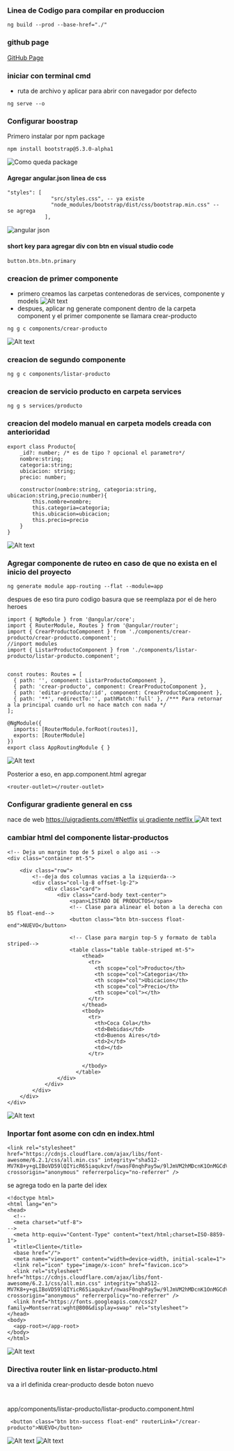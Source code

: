 ### Linea de Codigo para compilar en produccion
```ng build --prod --base-href="./"```
### github page
<a href="https://pabvelas01.github.io/MEAN2/">GitHub Page</a>

### iniciar con terminal cmd
* ruta de archivo y aplicar para abrir con navegador por defecto
```
ng serve --o
```

### Configurar boostrap
Primero instalar por npm package 
```
npm install bootstrap@5.3.0-alpha1
```
![Como queda package](images%20md/1%20npm%20install%20boostrap.jpg)

#### Agregar angular.json linea de css
```
"styles": [
              "src/styles.css", -- ya existe 
              "node_modules/bootstrap/dist/css/bootstrap.min.css" -- se agrega
            ],
```
![angular json](images%20md/2%20angugalr.json.jpg)

#### short key para agregar div con btn en visual studio code
```
button.btn.btn.primary
```

### creacion de primer componente
 * primero creamos las carpetas contenedoras de services, componente y models
 ![Alt text](images%20md/3%20carpetas%20contenedoras.jpg)
* despues, aplicar ng generate component dentro de la carpeta component y el primer componente se llamara crear-producto
```
ng g c components/crear-producto
```
![Alt text](images%20md/4%20primer%20componente.jpg)

### creacion de segundo componente 
```
ng g c components/listar-producto
```

### creacion de servicio producto en carpeta services
```
ng g s services/producto
```

### creacion del modelo manual en carpeta models creada con anterioridad
```
export class Producto{
    _id?: number; /* es de tipo ? opcional el parametro*/
    nombre:string;
    categoria:string;
    ubicacion: string;
    precio: number;

    constructor(nombre:string, categoria:string, ubicacion:string,precio:number){
        this.nombre=nombre;
        this.categoria=categoria;
        this.ubicacion=ubicacion;
        this.precio=precio
    }
}
```
![Alt text](images%20md/5%20agrega%20primer%20modelo.jpg)

### Agregar componente de ruteo en caso de que no exista en el inicio del proyecto

```
ng generate module app-routing --flat --module=app
```

despues de eso tira puro codigo basura que se reemplaza por el de hero heroes
```
import { NgModule } from '@angular/core';
import { RouterModule, Routes } from '@angular/router';
import { CrearProductoComponent } from './components/crear-producto/crear-producto.component';
//inport modules
import { ListarProductoComponent } from './components/listar-producto/listar-producto.component';


const routes: Routes = [
  { path: '', component: ListarProductoComponent },
  { path: 'crear-producto', component: CrearProductoComponent },
  { path: 'editar-producto/:id', component: CrearProductoComponent },
  { path: '**', redirectTo:'', pathMatch:'full' }, /*** Para retornar a la principal cuando url no hace match con nada */
];

@NgModule({
  imports: [RouterModule.forRoot(routes)],
  exports: [RouterModule]
})
export class AppRoutingModule { }

```
![Alt text](images%20md/6%20routing.jpg)

Posterior a eso, en app.component.html agregar
```
<router-outlet></router-outlet>
```

### Configurar gradiente general en css 
nace de web https://uigradients.com/#Netflix
<a href="https://uigradients.com/#Netflix" target="_blank">ui gradiente netflix </a>
![Alt text](images%20md/7%20estilos%20generales%20css.jpg)

### cambiar html del componente listar-productos
```
<!-- Deja un margin top de 5 pixel o algo asi -->
<div class="container mt-5">

    <div class="row">
        <!--deja dos columnas vacias a la izquierda-->
        <div class="col-lg-8 offset-lg-2">
            <div class="card">
                <div class="card-body text-center">
                    <span>LISTADO DE PRODUCTOS</span>
                    <!-- Clase para alinear el boton a la derecha con b5 float-end-->
                    <button class="btn btn-success float-end">NUEVO</button>
                    
                    <!-- Clase para margin top-5 y formato de tabla striped-->
                    <table class="table table-striped mt-5">
                        <thead>
                          <tr>
                            <th scope="col">Producto</th>
                            <th scope="col">Categoria</th>
                            <th scope="col">Ubicacion</th>
                            <th scope="col">Precio</th>
                            <th scope="col"></th>
                          </tr>
                        </thead>
                        <tbody>
                          <tr>
                            <th>Coca Cola</th>
                            <td>Bebidas</td>
                            <td>Buenos Aires</td>
                            <td>2</td>
                            <td></td>
                          </tr>
                         
                        </tbody>
                      </table>
                </div>
            </div>
        </div>
    </div>
</div>
```
![Alt text](images%20md/8%20cambio%20component%20html%20de%20listar-productos.jpg)

### Inportar font asome con cdn en index.html
```
<link rel="stylesheet" href="https://cdnjs.cloudflare.com/ajax/libs/font-awesome/6.2.1/css/all.min.css" integrity="sha512-MV7K8+y+gLIBoVD59lQIYicR65iaqukzvf/nwasF0nqhPay5w/9lJmVM2hMDcnK1OnMGCdVK+iQrJ7lzPJQd1w==" crossorigin="anonymous" referrerpolicy="no-referrer" />
```
se agrega todo en la parte del idex
```
<!doctype html>
<html lang="en">
<head>
  <!--
  <meta charset="utf-8">
-->
  <meta http-equiv="Content-Type" content="text/html;charset=ISO-8859-1">
  <title>Cliente</title>
  <base href="/">
  <meta name="viewport" content="width=device-width, initial-scale=1">
  <link rel="icon" type="image/x-icon" href="favicon.ico">
  <link rel="stylesheet" href="https://cdnjs.cloudflare.com/ajax/libs/font-awesome/6.2.1/css/all.min.css" integrity="sha512-MV7K8+y+gLIBoVD59lQIYicR65iaqukzvf/nwasF0nqhPay5w/9lJmVM2hMDcnK1OnMGCdVK+iQrJ7lzPJQd1w==" crossorigin="anonymous" referrerpolicy="no-referrer" />
  <link href="https://fonts.googleapis.com/css2?family=Montserrat:wght@800&display=swap" rel="stylesheet">
</head>
<body>
  <app-root></app-root>
</body>
</html>
```
![Alt text](images%20md/9%20agrega%20fa%20icons%20y%20montserrat.jpg)

### Directiva router link en listar-producto.html
va a irl definida crear-producto desde boton nuevo
#
app/components/listar-producto/listar-producto.component.html
```
 <button class="btn btn-success float-end" routerLink="/crear-producto">NUEVO</button>
 ```
![Alt text](images%20md/10%20router%20link%201.jpg)
![Alt text](images%20md/11%20router%20link%202.jpg)